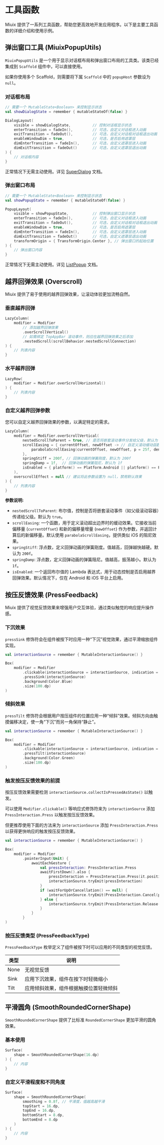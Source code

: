# 工具函数

Miuix 提供了一系列工具函数，帮助您更高效地开发应用程序。以下是主要工具函数的详细介绍和使用示例。

## 弹出窗口工具 (MiuixPopupUtils)

`MiuixPopupUtils` 是一个用于显示对话框布局和弹出窗口布局的工具类。该类已经集成到 `Scaffold` 组件中，可以直接使用。

如果你使用多个 Scaffold，则需要将下属 `Scaffold` 中的 `popupHost` 参数设为 `null`。

### 对话框布局

```kotlin
// 需要一个 MutableState<Boolean> 来控制显示状态
val showDialogState = remember { mutableStateOf(false) }

DialogLayout(
    visible = showDialogState,          // 控制对话框显示状态
    enterTransition = fadeIn(),         // 可选，自定义对话框进入动画
    exitTransition = fadeOut(),         // 可选，自定义对话框对话框退出动画
    enableWindowDim = true,             // 可选，是否启用遮罩层
    dimEnterTransition = fadeIn(),      // 可选，自定义遮罩层进入动画
    dimExitTransition = fadeOut()       // 可选，自定义遮罩层退出动画
) {
    // 对话框内容
}
```

正常情况下无需主动使用。详见 [SuperDialog](../components/superdialog.md) 文档。

### 弹出窗口布局

```kotlin
// 需要一个 MutableState<Boolean> 来控制显示状态
val showPopupState = remember { mutableStateOf(false) }

PopupLayout(
    visible = showPopupState,           // 控制弹出窗口显示状态
    enterTransition = fadeIn(),         // 可选，自定义对话框进入动画
    exitTransition = fadeOut(),         // 可选，自定义对话框对话框退出动画
    enableWindowDim = true,             // 可选，是否启用遮罩层
    dimEnterTransition = fadeIn(),      // 可选，自定义遮罩层进入动画
    dimExitTransition = fadeOut()       // 可选，自定义遮罩层退出动画
    transformOrigin = { TransformOrigin.Center }, // 弹出窗口的起始位置
) {
    // 弹出窗口内容
}
```

正常情况下无需主动使用。详见 [ListPopup](../components/listpopup.md) 文档。

## 越界回弹效果 (Overscroll)

Miuix 提供了易于使用的越界回弹效果，让滚动体验更加流畅自然。

### 垂直越界回弹

```kotlin
LazyColumn(
    modifier = Modifier
        // 添加越界回弹效果
        .overScrollVertical()
        // 如需绑定 TopAppBar 滚动事件，则应在越界回弹效果之后添加
        .nestedScroll(scrollBehavior.nestedScrollConnection)
) {
    // 列表内容
}
```

### 水平越界回弹

```kotlin
LazyRow(
    modifier = Modifier.overScrollHorizontal()
) {
    // 列表内容
}
```

### 自定义越界回弹参数

您可以自定义越界回弹效果的参数，以满足特定的需求。

```kotlin
LazyColumn(
    modifier = Modifier.overScrollVertical(
        nestedScrollToParent = true, // 是否将嵌套滚动事件分发给父级，默认为 true
        scrollEasing = { currentOffset, newOffset -> // 自定义滚动缓动函数
            parabolaScrollEasing(currentOffset, newOffset, p = 25f, density = LocalDensity.current.density)
        },
        springStiff = 200f, // 回弹动画的弹簧刚度，默认为 200f
        springDamp = 1f,  // 回弹动画的弹簧阻尼，默认为 1f
        isEnabled = { platform() == Platform.Android || platform() == Platform.IOS } // 是否启用越界回弹效果，默认在 Android 和 iOS 上启用
    ), 
    overscrollEffect = null // 建议将此参数设置为 null，禁用默认效果
) {
    // 列表内容
}
```

**参数说明:**

*   `nestedScrollToParent`: 布尔值，控制是否将嵌套滚动事件（如父级滚动容器）传递给父级。默认为 `true`。
*   `scrollEasing`: 一个函数，用于定义滚动超出边界时的缓动效果。它接收当前偏移量 (`currentOffset`) 和新的偏移量增量 (`newOffset`) 作为参数，并返回计算后的新偏移量。默认使用 `parabolaScrollEasing`，提供类似 iOS 的阻尼效果。
*   `springStiff`: 浮点数，定义回弹动画的弹簧刚度。值越高，回弹越快越硬。默认为 `200f`。
*   `springDamp`: 浮点数，定义回弹动画的弹簧阻尼。值越高，振荡越小。默认为 `1f`。
*   `isEnabled`: 一个返回布尔值的 Lambda 表达式，用于动态控制是否启用越界回弹效果。默认情况下，仅在 Android 和 iOS 平台上启用。

## 按压反馈效果 (PressFeedback)

Miuix 提供了视觉反馈效果来增强用户交互体验，通过类似触觉的响应提升操作感。

### 下沉效果

`pressSink` 修饰符会在组件被按下时应用一种“下沉”视觉效果，通过平滑缩放组件实现。

```kotlin
val interactionSource = remember { MutableInteractionSource() }

Box(
    modifier = Modifier
        .clickable(interactionSource = interactionSource, indication = null)
        .pressSink(interactionSource)
        .background(Color.Blue)
        .size(100.dp)
)
```

### 倾斜效果

`pressTilt` 修饰符会根据用户按压组件的位置应用一种“倾斜”效果。倾斜方向由触摸偏移决定，使一角“下沉”而另一角保持“静止”。

```kotlin
val interactionSource = remember { MutableInteractionSource() }

Box(
    modifier = Modifier
        .clickable(interactionSource = interactionSource, indication = null)
        .pressTilt(interactionSource)
        .background(Color.Green)
        .size(100.dp)
)
```

### 触发按压反馈效果的前提

按压反馈效果需要检测 `interactionSource.collectIsPressedAsState()` 以触发。

可以使用 `Modifier.clickable()` 等响应式修饰符来为 `interactionSource` 添加 `PressInteraction.Press` 以触发按压反馈效果。

但更推荐使用下面的方法来为 `interactionSource` 添加 `PressInteraction.Press` 以获得更快响应的触发按压反馈效果。

```kotlin
val interactionSource = remember { MutableInteractionSource() }

Box(
    modifier = Modifier
        .pointerInput(Unit) {
            awaitEachGesture {
                val pressInteraction: PressInteraction.Press
                awaitFirstDown().also {
                    pressInteraction = PressInteraction.Press(it.position)
                    interactionSource.tryEmit(pressInteraction)
                }
                if (waitForUpOrCancellation() == null) {
                    interactionSource.tryEmit(PressInteraction.Cancel(pressInteraction))
                } else {
                    interactionSource.tryEmit(PressInteraction.Release(pressInteraction))
                }
            }
        }
)
```

### 按压反馈类型 (PressFeedbackType)

`PressFeedbackType` 枚举定义了组件被按下时可以应用的不同类型的视觉反馈。

| 类型 | 说明 |
|------|-------------|
| None | 无视觉反馈 |
| Sink | 应用下沉效果，组件在按下时轻微缩小 |
| Tilt | 应用倾斜效果，组件根据触摸位置轻微倾斜 |

## 平滑圆角 (SmoothRoundedCornerShape)

`SmoothRoundedCornerShape` 提供了比标准 `RoundedCornerShape` 更加平滑的圆角效果。

### 基本使用

```kotlin
Surface(
    shape = SmoothRoundedCornerShape(16.dp)
) {
    // 内容
}
```

### 自定义平滑程度和不同角度

```kotlin
Surface(
    shape = SmoothRoundedCornerShape(
        smoothing = 0.8f, // 平滑度，值越高越平滑
        topStart = 16.dp,
        topEnd = 16.dp,
        bottomStart = 8.dp,
        bottomEnd = 8.dp
    )
) {
    // 内容
}
```
